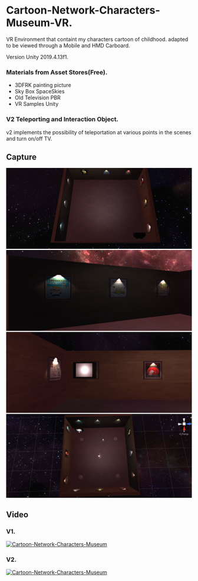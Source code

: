 # Cartoon-Network-Characters-Museum-VR.
VR Environment that containt my characters cartoon of childhood. adapted to be viewed through a Mobile and HMD Carboard.

Version Unity  2019.4.13f1.

### Materials from Asset Stores(Free).

+ 3DFRK  painting picture
+ Sky Box SpaceSkies
+ Old Television PBR
+ VR Samples Unity

### V2 Teleporting and Interaction Object.

v2 implements the possibility of teleportation at various points in the scenes and turn on/off TV.

## Capture

![Screen1](https://github.com/juanprog97/Cartoon-Network-Characters-Museum-VR/blob/master/Screenshots/screen1.png?raw=true)
![Screen2](https://github.com/juanprog97/Cartoon-Network-Characters-Museum-VR/blob/master/Screenshots/screen2.png?raw=true)
![Screen3](https://github.com/juanprog97/Cartoon-Network-Characters-Museum-VR/blob/master/Screenshots/screen3.png?raw=true)
![Screen4](https://github.com/juanprog97/Cartoon-Network-Characters-Museum-VR/blob/master/Screenshots/Screen4.png?raw=true)


## Video

### V1.
[![Cartoon-Network-Characters-Museum](https://img.youtube.com/vi/rFG6_fW5kZo/0.jpg)](https://www.youtube.com/watch?v=rFG6_fW5kZo "Cartoon-Network-Characters-Museum V1")
### V2.
[![Cartoon-Network-Characters-Museum](https://img.youtube.com/vi/e99sU3hijCA/0.jpg)](https://www.youtube.com/watch?v=e99sU3hijCA "Cartoon-Network-Characters-Museum V2 Teleporting")


